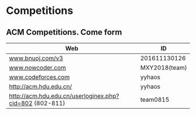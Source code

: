 # Competitions
## ACM Competitions. Come form 


| Web	| ID |
| ------ | ------ |
| www.bnuoj.com/v3	| 201611130126 |
| www.nowcoder.com	| MXY2018(team) |
| www.codeforces.com | yyhaos |
| http://acm.hdu.edu.cn/ | yyhaos |
| http://acm.hdu.edu.cn/userloginex.php?cid=802 (802-811)  | team0815 |
